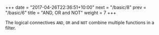 +++
date = "2017-04-26T22:36:51+10:00"
next = "/basic/8"
prev = "/basic/6"
title = "AND, OR and NOT"
weight = 7
+++

The logical connectives `AND`, `OR` and `NOT` combine multiple functions in
a filter.
